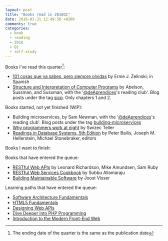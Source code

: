 ```yaml
---
layout: post
title: "Books read in 2016Q1"
date: 2016-03-31 12:49:50 +0200
comments: true
categories: 
  - book
  - reading
  - 2016
  - Q1
  - self-study
---
```


Books I've read this quarter[^1]:

 * [101 cosas que ya sabes, pero siempre olvidas](http://www.amazon.es/cosas-sabes-siempre-olvidas-Pr%C3%A1cticos/dp/8408104314) by Ernie J. Zelinski; in Spanish
 * [Structure and Interpretation of Computer Programs](http://mitpress.mit.edu/sicp/) by Abelson, Sussman, and Sussman, with the '[@deAprendices][deaprendices]'s reading club'. Blog posts under the tag [sicp](/{{site.category_dir}}/sicp). Only chapters 1 and 2.

[^1]:  The ending date of the quarter is the same as the publication date

Books started, not yet finished (WIP):

  * Building microservices, by Sam Newman, with the '[@deAprendices][deaprendices]'s reading club'. Blog posts under the tag [building-microservices](/{{site.category_dir}}/building-microservices)
  * [Why programmers work at night](https://leanpub.com/nightowls) by Swizec Teller
  * [Readings in Database Systems, 5th Edition](http://www.redbook.io/) by Peter Bailis, Joseph M. Hellerstein, Michael Stonebraker, editors
  
  
Books I want to finish:

Books that have entered the queue:

  * [RESTful Web APIs](http://shop.oreilly.com/product/0636920028468.do) by Leonard Richardson, Mike Amundsen, Sam Ruby
  * [RESTful Web Services Cookbook](http://shop.oreilly.com/product/9780596801694.do) by Subbu Allamaraju
  * [Building Maintainable Software](https://www.sig.eu/en/building-maintainable-software) by Joost Visser

Learning paths that have entered the queue:

  * [Software Architecture Fundamentals](http://shop.oreilly.com/category/learning-path/software-architecture-fundamentals.do)
  * [HTML5 Fundamentals](http://shop.oreilly.com/category/learning-path/html5-fundamentals.do)
  * [Designing Web APIs](http://shop.oreilly.com/category/learning-path/designing-web-apis.do)
  * [Dive Deeper into PHP Programming](http://shop.oreilly.com/category/learning-path/dive-deeper-php-programming.do)
  * [Introduction to the Modern Front-End Web](http://shop.oreilly.com/category/learning-path/intro-modern-front-end-web.do)

[deaprendices]: https://twitter.com/@deaprendices
